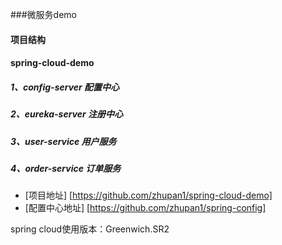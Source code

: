 
 ###微服务demo
 
 
 #### 项目结构
 #### spring-cloud-demo
 ##### 1、config-server 配置中心
 ##### 2、eureka-server 注册中心
 ##### 3、user-service 用户服务
 ##### 4、order-service 订单服务
 
 * [项目地址] [https://github.com/zhupan1/spring-cloud-demo]
 * [配置中心地址] [https://github.com/zhupan1/spring-config]
 
 spring cloud使用版本：Greenwich.SR2